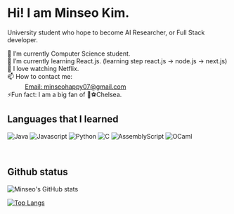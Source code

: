 <h1> Hi! I am Minseo Kim. </h1>

<p> University student who hope to become AI Researcher, or Full Stack developer.</p>
<dl>
 <dt>🔭 I’m currently Computer Science student.</dt>
  <dt>🌱 I’m currently learning React.js. (learning step react.js -> node.js -> next.js) </dt>
  <dt>🤔 I love watching Netflix.</dt>
  <dt>📫 How to contact me: </dt>
     <dd><a href = "mailto:minseohappy07@gmail.com">Email: minseohappy07@gmail.com</a></dd>
  <dt>⚡Fun fact: I am a big fan of 🔵⚽️Chelsea. </dt>
</dl>

<h2> Languages that I learned </h2>

![Java](https://img.shields.io/badge/java-%23ED8B00.svg?style=for-the-badge&logo=openjdk&logoColor=white)
![Javascript](https://img.shields.io/badge/javascript-%23F7DF1E?style=for-the-badge&logo=javascript&logoColor=white)
![Python](https://img.shields.io/badge/python-3670A0?style=for-the-badge&logo=python&logoColor=ffdd54)
![C](https://img.shields.io/badge/c-%2300599C.svg?style=for-the-badge&logo=c&logoColor=white)
![AssemblyScript](https://img.shields.io/badge/assembly%20script-%23000000.svg?style=for-the-badge&logo=assemblyscript&logoColor=white)
![OCaml](https://img.shields.io/badge/OCaml-%23E98407.svg?style=for-the-badge&logo=ocaml&logoColor=white)

</br>

<h2> Github status </h2>

![Minseo's GitHub stats](https://github-readme-stats.vercel.app/api?username=algoriminseo&show_icons=true&theme=radical)
</br>

[![Top Langs](https://github-readme-stats.vercel.app/api/top-langs/?username=algoriminseo&layout=compact&theme=radical)](https://github.com/algorminseo/github-readme-stats)

</br>



